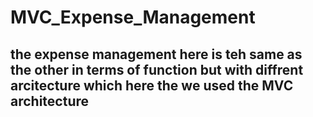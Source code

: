 # MVC_Expense_Management
## the expense management here is teh same as the other in terms of function but with diffrent arcitecture which here the we used the MVC architecture